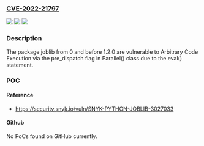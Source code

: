 ### [CVE-2022-21797](https://cve.mitre.org/cgi-bin/cvename.cgi?name=CVE-2022-21797)
![](https://img.shields.io/static/v1?label=Product&message=joblib&color=blue)
![](https://img.shields.io/static/v1?label=Version&message=%3E%3D%200%20&color=brighgreen)
![](https://img.shields.io/static/v1?label=Vulnerability&message=Arbitrary%20Code%20Execution&color=brighgreen)

### Description

The package joblib from 0 and before 1.2.0 are vulnerable to Arbitrary Code Execution via the pre_dispatch flag in Parallel() class due to the eval() statement.

### POC

#### Reference
- https://security.snyk.io/vuln/SNYK-PYTHON-JOBLIB-3027033

#### Github
No PoCs found on GitHub currently.

